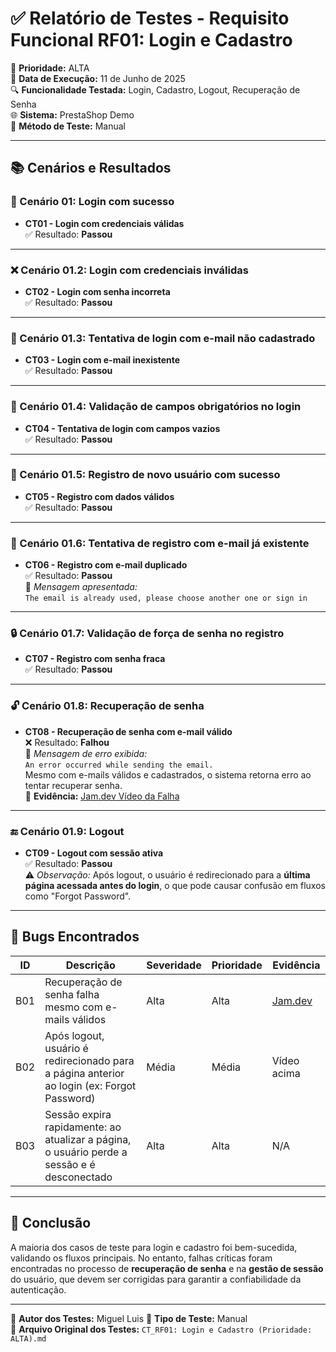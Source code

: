 # ✅ Relatório de Testes - Requisito Funcional RF01: Login e Cadastro

📌 **Prioridade:** ALTA  
📅 **Data de Execução:** 11 de Junho de 2025  
🔍 **Funcionalidade Testada:** Login, Cadastro, Logout, Recuperação de Senha  
🌐 **Sistema:** PrestaShop Demo  
🔧 **Método de Teste:** Manual  

---

## 📚 Cenários e Resultados

### 🔐 Cenário 01: Login com sucesso
- **CT01 - Login com credenciais válidas**  
  ✅ Resultado: **Passou**

---

### ❌ Cenário 01.2: Login com credenciais inválidas
- **CT02 - Login com senha incorreta**  
  ✅ Resultado: **Passou**

---

### 🧾 Cenário 01.3: Tentativa de login com e-mail não cadastrado
- **CT03 - Login com e-mail inexistente**  
  ✅ Resultado: **Passou**

---

### 📝 Cenário 01.4: Validação de campos obrigatórios no login
- **CT04 - Tentativa de login com campos vazios**  
  ✅ Resultado: **Passou**

---

### 👤 Cenário 01.5: Registro de novo usuário com sucesso
- **CT05 - Registro com dados válidos**  
  ✅ Resultado: **Passou**

---

### 🔁 Cenário 01.6: Tentativa de registro com e-mail já existente
- **CT06 - Registro com e-mail duplicado**  
  ✅ Resultado: **Passou**  
  📌 *Mensagem apresentada:*  
  `The email is already used, please choose another one or sign in`

---

### 🔒 Cenário 01.7: Validação de força de senha no registro
- **CT07 - Registro com senha fraca**  
  ✅ Resultado: **Passou**

---

### 🔓 Cenário 01.8: Recuperação de senha
- **CT08 - Recuperação de senha com e-mail válido**  
  ❌ Resultado: **Falhou**  
  📌 *Mensagem de erro exibida:*  
  `An error occurred while sending the email.`  
  Mesmo com e-mails válidos e cadastrados, o sistema retorna erro ao tentar recuperar senha.  
  🎥 **Evidência:** [Jam.dev Vídeo da Falha](https://jam.dev/c/7e3dc316-ab39-402e-b69c-f5cba3583f95)

---

### 🔚 Cenário 01.9: Logout
- **CT09 - Logout com sessão ativa**  
  ✅ Resultado: **Passou**  
  ⚠️ *Observação:* Após logout, o usuário é redirecionado para a **última página acessada antes do login**, o que pode causar confusão em fluxos como "Forgot Password".

---

## 🐞 Bugs Encontrados

| ID   | Descrição                                                                                   | Severidade | Prioridade | Evidência |
|------|---------------------------------------------------------------------------------------------|------------|------------|-----------|
| B01  | Recuperação de senha falha mesmo com e-mails válidos                                        | Alta       | Alta       | [Jam.dev](https://jam.dev/c/7e3dc316-ab39-402e-b69c-f5cba3583f95) |
| B02  | Após logout, usuário é redirecionado para a página anterior ao login (ex: Forgot Password)  | Média      | Média      | Vídeo acima |
| B03  | Sessão expira rapidamente: ao atualizar a página, o usuário perde a sessão e é desconectado | Alta       | Alta       | N/A       |

---

## 📌 Conclusão

A maioria dos casos de teste para login e cadastro foi bem-sucedida, validando os fluxos principais. No entanto, falhas críticas foram encontradas no processo de **recuperação de senha** e na **gestão de sessão** do usuário, que devem ser corrigidas para garantir a confiabilidade da autenticação.

---

👤 **Autor dos Testes:** Miguel Luis
🧪 **Tipo de Teste:** Manual  
📂 **Arquivo Original dos Testes:** `CT_RF01: Login e Cadastro (Prioridade: ALTA).md`  

